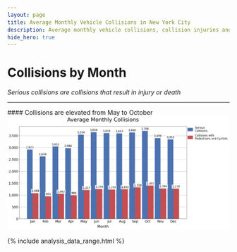 ```yaml
---
layout: page
title: Average Monthly Vehicle Collisions in New York City
description: Average monthly vehicle collisions, collision injuries and deaths, and collisions with pedestrians / cyclists in New York City (NYC)
hide_hero: true
---
```

# Collisions by Month
_Serious collisions are collisions that result in injury or death_

<hr class="hr">
#### Collisions are elevated from May to October

<img src="images/monthly.png">

{% include analysis_data_range.html %}
